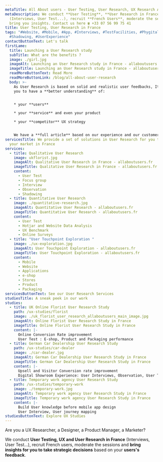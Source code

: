 ```yaml
---
metaTitle: All About users - User Testing, User Research, UX Research Agency in France
metaDescription: We conduct **User Testing**, **User Research in France**
  (Interviews, User Test...), recruit **French Users**, moderate the sessions,
  bring you insights. Contact us here ☎ +33 07 56 99 75 41
title: User Testing, User Research in France
tags: "#Website, #Mobile, #App, #Interviews, #TestFacilities, #Phygital,
  #Shadowing, #UserExperience"
contactButtonText: Let's talk
firstLame:
  title: Launching a User Research study
  subTitle: What are the benefits ?
  image: ./girl.jpg
  imageAlt: Launching an User Research study in France - allaboutusers.fr
  imageTitle: Launching an User Research study in France - allaboutusers.fr
  readMoreButtonText: Read More
  readMoreButtonLink: /blog/all-about-user-research
  body: >-
    As User Research is based on solid and realistic user feedbacks, It can help
    you to have a **better understanding** of: 


    * your **users**

    * your **service** and even your product

    * your **competitor** UX strategy


    We have a **full article** based on our experience and our customer's feedbacks.
servicesTitle: We provide a set of solutions in User Research for you to grow
  your market in France
services:
  - title: Qualitative User Research
    image: ukflorist.jpg
    imageAlt: Qualitative User Research in France - allaboutusers.fr
    imageTitle: Qualitative User Research in France - allaboutusers.fr
    content:
      - User Test
      - Focus group
      - Interview
      - Observation
      - Shadowing
  - title: Quantitative User Research
    image: ./quantitative-research.jpg
    imageAlt: Quantitative User Research - allaboutusers.fr
    imageTitle: Quantitative User Research - allaboutusers.fr
    content:
      - User Test
      - Hotjar and Website Data Analysis
      - UX Benchmark
      - Online Surveys
  - title: "User Touchpoint Exploration "
    image: ./ux-exploration.jpg
    imageAlt: User Touchpoint Exploration - allaboutusers.fr
    imageTitle: User Touchpoint Exploration - allaboutusers.fr
    content:
      - Mobile
      - Website
      - Applications
      - e-shop
      - Stores
      - Product
      - Packaging
servicesButtonText: See our User Research Services
studiesTitle: A sneak peek in our work
studies:
  - title: UK Online Florist User Research Study
    path: /ux-studies/florist
    image: ./uk_florist_user_research_allaboutusers_main_image.jpg
    imageAlt: Online Florist User Research Study in France
    imageTitle: Online Florist User Research Study in France
    content: |-
      Online Conversion Rate improvement
      User Test : E-shop, Product and Packaging performance
  - title: German Car Dealership User Research Study
    path: /ux-studies/car-dealer
    image: ./car-dealer.jpg
    imageAlt: German Car Dealership User Research Study in France
    imageTitle: German Car Dealership User Research Study in France
    content: |-
      Upsell and Visitor Conversion rate improvement 
      Digital Showroom Experience: User Interviews, Observation, User Test
  - title: Temporary work agency User Research Study
    path: /ux-studies/temporary-work
    image: ./temporary-work.jpg
    imageAlt: Temporary work agency User Research Study in France
    imageTitle: Temporary work agency User Research Study in France
    content: |-
      Build User knowledge before mobile app design
      User Interview, User journey mapping
studiesButtonText: Explore UX Studies
---
```

Are you a UX Researcher, a Designer, a Product Manager, a Marketer?    

We conduct **User Testing, UX and User Research in France** (Interviews, User Test...), recruit French users, moderate the sessions and **bring insights for you to take strategic decisions** based on your **users's feedback**.